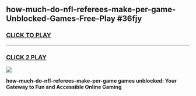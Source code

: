
## how-much-do-nfl-referees-make-per-game-Unblocked-Games-Free-Play #36fjy
<h3>
<a href="https://us.freeplayer.one?title=how-much-do-nfl-referees-make-per-game&ref=9M">CLICK TO PLAY</a></h3>
<hr>

<h3>
<a href="https://us.freeplayer.one?title=how-much-do-nfl-referees-make-per-game&ref=9M">CLICK 2 PLAY</a>
  
</h3>

<a href="https://us.freeplayer.one?title=how-much-do-nfl-referees-make-per-game&ref=9M"><img src="https://clearcache.store/games.png"></a>


**how-much-do-nfl-referees-make-per-game games unblocked: Your Gateway to Fun and Accessible Online Gaming**
